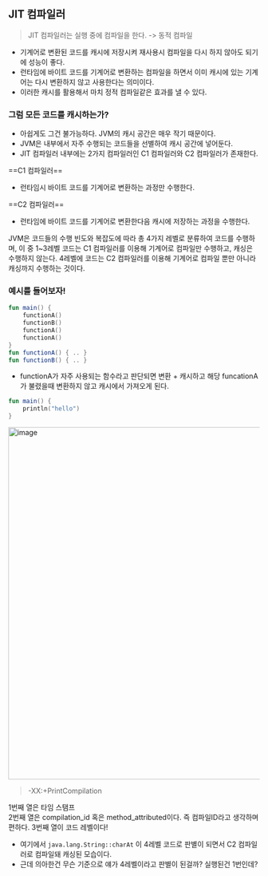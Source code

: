 ## JIT 컴파일러
> JIT 컴파일러는 실행 중에 컴파일을 한다. -> 동적 컴파일

- 기계어로 변환된 코드를 캐시에 저장시켜 재사용시 컴파일을 다시 하지 않아도 되기에 성능이 좋다.
- 런타임에 바이트 코드를 기계어로 변환하는 컴파일을 하면서 이미 캐시에 있는 기계어는 다시 변환하지 않고 사용한다는 의미이다.
- 이러한 캐시를 활용해서 마치 정적 컴파일같은 효과를 낼 수 있다.

### 그럼 모든 코드를 캐시하는가?
- 아쉽게도 그건 불가능하다. JVM의 캐시 공간은 매우 작기 때문이다.
- JVM은 내부에서 자주 수행되는 코드들을 선별하여 캐시 공간에 넣어둔다.
- JIT 컴파일러 내부에는 2가지 컴파일러인 C1 컴파일러와 C2 컴파일러가 존재한다.

==C1 컴파일러==
- 런타임시 바이트 코드를 기계어로 변환하는 과정만 수행한다.

==C2 컴파일러==
- 런타임에 바이트 코드를 기계어로 변환한다음 캐시에 저장하는 과정을 수행한다.

JVM은 코드들의 수행 빈도와 복잡도에 따라 총 4가지 레벨로 분류하여 코드를 수행하며, 이 중 1~3레벨 코드는 C1 컴파일러를 이용해 기계어로 컴파일만 수행하고, 캐싱은 수행하지 않는다.
4레벨에 코드는 C2 컴파일러를 이용해 기계어로 컴파일 뿐만 아니라 캐싱까지 수행하는 것이다.

### 예시를 들어보자!
```kotlin
fun main() { 
	functionA() 
	functionB() 
	functionA() 
	functionA() 
} 
fun functionA() { .. } 
fun functionB() { .. }
```
- functionA가 자주 사용되는 함수라고 판단되면 변환 + 캐시하고 해당 funcationA가 불렸을때 변환하지 않고 캐시에서 가져오게 된다.

```kotlin
fun main() {
	println("hello")
}
```
<img width="706" alt="image" src="https://user-images.githubusercontent.com/53300830/208893750-1dcbf4b1-097b-420f-8d9e-53568bb8223c.png">

> -XX:+PrintCompilation

1번째 열은 타임 스탬프  
2번째 열은 compilation_id 혹은 method_attributed이다.  즉 컴파일ID라고 생각하며 편하다.
3번째 열이 코드 레벨이다! 
- 여기에서  `java.lang.String::charAt` 이 4레벨 코드로 판별이 되면서 C2 컴파일러로 컴파일돼 캐싱된 모습이다.
- 근데 의아한건 무슨 기준으로 얘가 4레벨이라고 판별이 된걸까? 실행된건 1번인데?